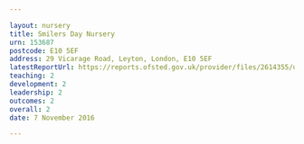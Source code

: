 ```yaml
---

layout: nursery
title: Smilers Day Nursery
urn: 153687
postcode: E10 5EF
address: 29 Vicarage Road, Leyton, London, E10 5EF
latestReportUrl: https://reports.ofsted.gov.uk/provider/files/2614355/urn/153687.pdf
teaching: 2
development: 2
leadership: 2
outcomes: 2
overall: 2
date: 7 November 2016

---
```

